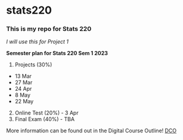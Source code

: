 # stats220

### This is my repo for Stats 220

*I will use this for Project 1*

**Semester plan for Stats 220 Sem 1 2023** 

<!--- ordered and unordered lists --->

1. Projects (30%)
* 13 Mar
* 27 Mar
* 24 Apr
* 8 May
* 22 May
2. Online Test (20%) - 3 Apr
3. Final Exam (40%) - TBA

More information can be found out in the Digital Course Outline! [DCO](https://courseoutline.auckland.ac.nz/dco/course/STATS/220/1233)

